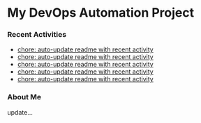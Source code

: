 # My DevOps Automation Project

### Recent Activities
<!-- activity:START -->
- [chore: auto-update readme with recent activity](https://github.com/kaigiii/mybowling-app/commit/7f609f099ffab1d401fa136976b3ac18078fa5f4)
- [chore: auto-update readme with recent activity](https://github.com/kaigiii/mybowling-app/commit/1de1a06c6530ef267b25b052014e219ed8671aef)
- [chore: auto-update readme with recent activity](https://github.com/kaigiii/mybowling-app/commit/624950f15aee9f03689eeea62120dde684785445)
- [chore: auto-update readme with recent activity](https://github.com/kaigiii/mybowling-app/commit/c7b25137359cd19dc4a64bdc4af030877842b396)
- [chore: auto-update readme with recent activity](https://github.com/kaigiii/mybowling-app/commit/ded6f26fc1e4aeb59f2c40caabaa8c662278f8e5)
<!-- activity:END -->

### About Me
<!-- MYLINKS:START -->
<!-- MYLINKS:END -->

update...
